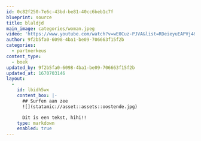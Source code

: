 ```yaml
---
id: 0c82f250-7e6c-43bd-be81-40cc6beb1c7f
blueprint: source
title: blaldjd
main_image: categories/woman.jpeg
video: 'https://www.youtube.com/watch?v=wE0Cuz-PJVA&list=RDeieyuEAPVj4&index=27&ab_channel=I-LAND-Topic'
author: 9f2b5fa0-6098-4ba1-be09-706663f15f2b
categories:
  - partnerkeus
content_type:
  - boek
updated_by: 9f2b5fa0-6098-4ba1-be09-706663f15f2b
updated_at: 1670703146
layout:
  -
    id: lbidh5wx
    content_box: |-
      ## Surfen aan zee
      ![](statamic://asset::assets::oostende.jpg)

      Dit is een tekst, hihi!!
    type: markdown
    enabled: true
---
```

